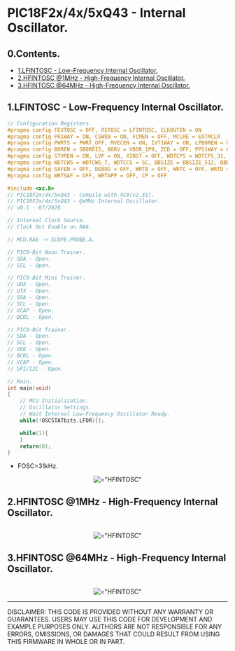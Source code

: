 # PIC18F2x/4x/5xQ43 - Internal Oscillator.

## 0.Contents.

- [1.LFINTOSC - Low-Frequency Internal Oscillator.](#)
- [2.HFINTOSC @1MHz - High-Frequency Internal Oscillator.](#)
- [3.HFINTOSC @64MHz - High-Frequency Internal Oscillator.](#)

## 1.LFINTOSC - Low-Frequency Internal Oscillator.

```c
// Configuration Registers.
#pragma config FEXTOSC = OFF, RSTOSC = LFINTOSC, CLKOUTEN = ON
#pragma config PR1WAY = ON, CSWEN = ON, FCMEN = OFF, MCLRE = EXTMCLR
#pragma config PWRTS = PWRT_OFF, MVECEN = ON, IVT1WAY = ON, LPBOREN = OFF
#pragma config BOREN = SBORDIS, BORV = VBOR_1P9, ZCD = OFF, PPS1WAY = ON
#pragma config STVREN = ON, LVP = ON, XINST = OFF, WDTCPS = WDTCPS_31, WDTE = ON
#pragma config WDTCWS = WDTCWS_7, WDTCCS = SC, BBSIZE = BBSIZE_512, BBEN = OFF
#pragma config SAFEN = OFF, DEBUG = OFF, WRTB = OFF, WRTC = OFF, WRTD = OFF
#pragma config WRTSAF = OFF, WRTAPP = OFF, CP = OFF

#include <xc.h>
// PIC18F2x/4x/5xQ43 - Compile with XC8(v2.31).
// PIC18F2x/4x/5xQ43 - @xMHz Internal Oscillator.
// v0.1 - 07/2020.

// Internal Clock Source.
// Clock Out Enable on RA6.

// MCU.RA6 -> SCOPE.PROBE.A.

// PIC8-Bit Nano Trainer.
// SDA - Open.
// SCL - Open.

// PIC8-Bit Mini Trainer.
// URX - Open.
// UTX - Open.
// SDA - Open.
// SCL - Open.
// VCAP - Open.
// BCKL - Open.

// PIC8-Bit Trainer.
// SDA - Open.
// SCL - Open.
// VEE - Open.
// BCKL - Open.
// VCAP - Open.
// SPI/I2C - Open.

// Main.
int main(void)
{
    // MCU Initialization.
    // Oscillator Settings.
    // Wait Internal Low-Frequency Oscillator Ready.
    while(!OSCSTATbits.LFOR){};

    while(1){
    }
    return(0);
}
```

- FOSC=31kHz.

<p align="center"><img alt=="HFINTOSC" src="./pics/TEK00000.PNG"></p>

## 2.HFINTOSC @1MHz - High-Frequency Internal Oscillator.

```c
```

<p align="center"><img alt=="HFINTOSC" src="./pics/TEK00000.PNG"></p>

## 3.HFINTOSC @64MHz - High-Frequency Internal Oscillator.

```c
```

<p align="center"><img alt=="HFINTOSC" src="./pics/TEK00000.PNG"></p>

---
DISCLAIMER: THIS CODE IS PROVIDED WITHOUT ANY WARRANTY OR GUARANTEES.
USERS MAY USE THIS CODE FOR DEVELOPMENT AND EXAMPLE PURPOSES ONLY.
AUTHORS ARE NOT RESPONSIBLE FOR ANY ERRORS, OMISSIONS, OR DAMAGES THAT COULD
RESULT FROM USING THIS FIRMWARE IN WHOLE OR IN PART.